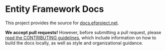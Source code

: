 Entity Framework Docs
=====================

This project provides the source for [docs.efproject.net](http://docs.efproject.net/).

**We accept pull requests!** However, before submitting a pull request, please [read the CONTRIBUTING guidelines](CONTRIBUTING.md), which include information on how to build the docs locally, as well as style and organizational guidance.

